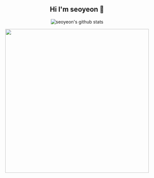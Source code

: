 <div align=center>

## Hi I'm seoyeon 🐰

![seoyeon's github stats](https://github-readme-stats.vercel.app/api?username=noeyoes&theme=graywhite&show_icons=true)

<a href="https://github.com/devxb/gitanimals">
  <img src="https://render.gitanimals.org/farms/noeyoes" width="450"/>
</a>
